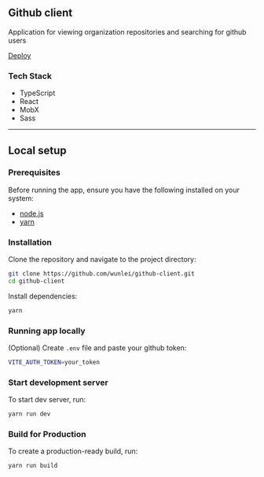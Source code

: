 ## Github client

Application for viewing organization repositories and searching for github users

[Deploy](https://wunlei.github.io/github-client)

### Tech Stack

- TypeScript
- React
- MobX
- Sass

---

## Local setup

### Prerequisites

Before running the app, ensure you have the following installed on your system:

- [node.js](https://nodejs.org/)
- [yarn](https://yarnpkg.com/)

### Installation

Clone the repository and navigate to the project directory:

```sh
git clone https://github.com/wunlei/github-client.git
cd github-client
```

Install dependencies:

```sh
yarn
```

### Running app locally

(Optional) Create `.env` file and paste your github token:

```sh
VITE_AUTH_TOKEN=your_token
```

### Start development server

To start dev server, run:

```sh
yarn run dev
```

### Build for Production

To create a production-ready build, run:

```sh
yarn run build
```
